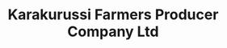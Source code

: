 ---
title: "Karakurussi Farmers Producer Company Ltd"
url: /karakurussi/karakurussi-farmers-producer-company-ltd/
shop: Lebensmittel
---